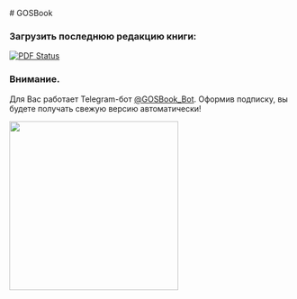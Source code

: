 ﻿﻿# GOSBook

### Загрузить последнюю редакцию книги: 

[![PDF Status](http://mult-masha-i-medved.ru/kcaptcha/masha.png)](http://latex.aslushnikov.com/compile?git=https://github.com/DidenkoAndre/GOS_book&target=_main.tex)

### Внимание.

Для Вас работает Telegram-бот [@GOSBook\_Bot](https://t.me/GOSBook_Bot). Оформив подписку, вы будете получать свежую версию автоматически!

[<img src="https://upload.wikimedia.org/wikipedia/commons/thumb/8/82/Telegram_logo.svg/600px-Telegram_logo.svg.png" width="300" height="300" />](https://t.me/GOSBook_Bot)



